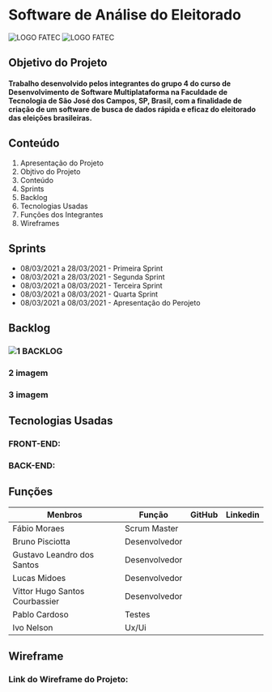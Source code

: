 # Software de Análise do Eleitorado

![LOGO FATEC](https://fatecsjc-prd.azurewebsites.net/images/logo/fatecsjc_400x192.png)
![LOGO FATEC](https://fatecsjc-prd.azurewebsites.net/images/logo/fatecsjc_400x192.png)

## Objetivo do Projeto

#### Trabalho desenvolvido pelos integrantes do grupo 4 do curso de Desenvolvimento de Software Multiplataforma na Faculdade de Tecnologia de São José dos Campos, SP, Brasil, com a finalidade de criação de um software de busca de dados rápida e eficaz do eleitorado das eleições brasileiras.

## Conteúdo
1. Apresentação do Projeto
2. Objtivo do Projeto
3. Conteúdo
4. Sprints
5. Backlog
6. Tecnologias Usadas
7. Funções dos Integrantes
8. Wireframes

## Sprints

* 08/03/2021 a 28/03/2021 - Primeira Sprint 
* 08/03/2021 a 28/03/2021 - Segunda Sprint
* 08/03/2021 a 08/03/2021 - Terceira Sprint
* 08/03/2021 a 08/03/2021 - Quarta Sprint
* 08/03/2021 a 08/03/2021 - Apresentação do Perojeto

## Backlog

### ![1 BACKLOG](https://github.com/Group-4-Fatec-SJC/Analise-Eleitorado/blob/34817f1f8735258fc706147b68811275bd6caa30/assets/backlog1.PNG)
### 2 imagem
### 3 imagem

## Tecnologias Usadas
 
### FRONT-END:
### BACK-END:

## Funções

Menbros   | Função  | GitHub  | Linkedin |
--------- | ---------  | ---------  | --------- |
Fábio Moraes                   | Scrum Master   |   |   |
Bruno Pisciotta                | Desenvolvedor  |   |   |
Gustavo Leandro dos Santos     | Desenvolvedor  |   |   |
Lucas Midoes                   | Desenvolvedor  |   |   |
Vittor Hugo Santos Courbassier | Desenvolvedor  |   |   |
Pablo Cardoso                  | Testes         |   |   |
Ivo Nelson                     | Ux/Ui          |   |   |

## Wireframe

### Link do Wireframe do Projeto:





